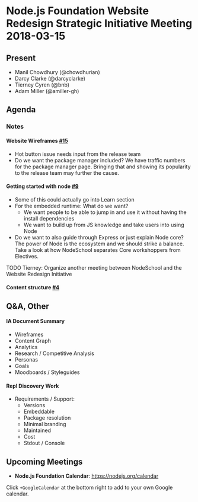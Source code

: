 # Node.js Foundation Website Redesign Strategic Initiative Meeting 2018-03-15

## Present
* Manil Chowdhury (@chowdhurian)
* Darcy Clarke (@darcyclarke)
* Tierney Cyren (@bnb)
* Adam Miller (@amiller-gh)

## Agenda

### Notes

#### Website Wireframes [#15](https://github.com/nodejs/website-redesign/issues/15)
* Hot button issue needs input from the release team
* Do we want the package manager included? We have traffic numbers for the package manager page. Bringing that and showing its popularity to the release team may further the cause.

#### Getting started with node [#9](https://github.com/nodejs/website-redesign/issues/9)
* Some of this could actually go into Learn section
* For the embedded runtime: What do we want?
  * We want people to be able to jump in and use it without having the install dependencies
  * We want to build up from JS knowledge and take users into using Node
* Do we want to also guide through Express or just explain Node core? The power of Node is the ecosystem and we should strike a balance. Take a look at how NodeSchool separates Core workshoppers from Electives.

TODO Tierney: Organize another meeting between NodeSchool and the Website Redesign Initiative

#### Content structure [#4](https://github.com/nodejs/website-redesign/issues/4)

## Q&A, Other

#### IA Document Summary
* Wireframes
* Content Graph
* Analytics
* Research / Competitive Analysis
* Personas
* Goals
* Moodboards / Styleguides

#### Repl Discovery Work
* Requirements / Support:
  * Versions
  * Embeddable
  * Package resolution
  * Minimal branding
  * Maintained
  * Cost
  * Stdout / Console

## Upcoming Meetings

* **Node.js Foundation Calendar**: https://nodejs.org/calendar

Click `+GoogleCalendar` at the bottom right to add to your own Google calendar.
